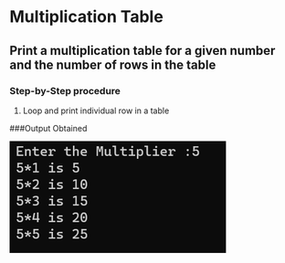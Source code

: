 # Multiplication Table  

## Print a multiplication table for a given number and the number of rows in the table

### Step-by-Step procedure 
1. Loop and print individual row in a table
    
###Output Obtained

![Test_Image_1](MultiplicationCalc.png)
